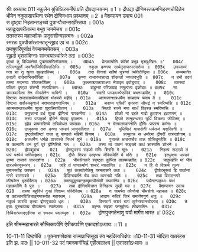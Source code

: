 श्रीः
अध्यायः 011
नकुलेन युधिष्ठिरसमीपं प्रति द्रौपद्यानयनम् ॥ 1 ॥ द्रौपद्या द्रौणिमस्तकमणिहरणचोदितेन भीमेन नकुलसारथिना रथेन द्रौणिवधाय प्रस्थानम् ॥ 2 ॥
वैशम्पायन उवाच 	001  
स दृष्ट्वा निहतान्सङ्ख्ये पुत्रान्पौत्रान्सखींस्तथा ।	001a  
महादुःखपरीतात्मा बभूव जनमेजय ॥	001c  
ततस्तस्य महाञ्शोकः प्रादुरासीन्महात्मनः ।	002a  
स्मरतः पुत्रपौत्रांस्तान्भ्रातॄन्सुहृद एव च ॥	002c  
तमश्रुपरिपूर्णाक्षं वेपमानमचेतसम् ।	003a  
सुहृदो भृशसंविग्नाः सान्त्वयाञ्चक्रिरे तदा ॥	003c  
`कृत्वा तु विधिवत्तेषां पुत्राणाममितौजसाम् ।	004a  
प्रेतकार्याणि सर्वेषां बभूव भृशदुःखितः ॥'	004c  
तस्मिन्मुहूर्ते जवनैर्वाजिभिर्हेममालिभिः ।	005a  
नकुलः कृष्णया सार्धमुपायात्परमार्तया ॥	005c  
उपप्लाव्यं गता सा तु श्रुत्वा सुमहदप्रियम् ।	006a  
तदा विनाशं सर्वेषां पुत्राणां व्यथितेन्द्रिया ॥	006c  
कम्पमानेव कदली वातेनाभिसमीरिता ।	007a  
कृष्णा राजानमासाद्य शोकार्ता न्यपतद्भुवि ॥	007c  
न बभौ वदनं तस्या रुदन्त्याः शोककर्शितम् ।	008a  
फुल्लपद्मपलाशाक्ष्या मेघावृत इवोडुराट् ॥	008c  
ततस्तां पतितां दृष्ट्वा संरम्भी सत्यविक्रमः ।	009a  
बाहुभ्यां परिजग्राह समुत्पत्य वृकोदरः ॥	009c  
सा समाश्वासिता तेन भीमसेनेन भामिनी ।	010a  
रुदती पाण्डवज्येष्ठमिदं वचनमब्रवीत् ॥	010c  
दिष्ट्या राजन्नवाप्येमामखिलां भोक्ष्यसे महीम् ।	011a  
आत्मजान्क्षत्रधर्मेण सम्प्रदाय यमाय वै ॥	011c  
दिष्ट्या सर्वास्त्रकुशलं मत्तमातङ्गगामिनम् ।	012a  
अवाप्य पृथिवीं कृत्स्नां सौभद्रं न स्मरिष्यसि ॥	012c  
आत्मजान्क्षत्रधर्मेण श्रुत्वा शूरान्निपातितान् ।	013a  
स्थितो राज्ये मया सार्धं विहरन्न स्मरिष्यसि ॥	013c  
प्रसुप्तानां वधं श्रुत्वा द्रौणिना पापकर्मणा ।	014a  
शोको मां दहते गाढो हुताशन इवाश्रयम् ॥	014c  
तस्य पापकृतो द्रौणेर्न चेदद्य दुरात्मनः ।	015a  
हियते सानुबन्धस्य युधि विक्रम्य जीवितम् ॥	015c  
इहैव प्रायमासिष्ये तन्निबोधत पाण्डवाः ।	016a  
न चेत्फलमवाप्नोति द्रौणिः पापस्य कर्मणः ॥	016c  
एवमुक्त्वा ततः कृष्णा पाण्डवं प्रत्युपाविशत् ।	017a  
युधिष्ठिरं याज्ञसेनी धर्मराजं यशस्विनी ॥	017c  
दृष्ट्वोपविष्टां राजा तु पाण्डवो महिषीं प्रियाम् ।	018a  
प्रत्युवाच स धर्मात्मा द्रौपदीं चारुदर्शनाम् ॥	018c  
क्षत्रधर्मेण धर्मज्ञे प्राप्तास्ते निधनं शुभे ।	019a  
पुत्रास्ते भ्रातरश्चैव तान्न शोचितुमर्हसि ॥	019c  
स कल्याणि वनं दुर्गं दूरं द्रौणिरितो गतः ।	020a  
तस्य त्वं पातनं सङ्ख्ये कथं ज्ञास्यसि शोभने ॥	020c  
द्रौपद्युवाच 	021  
द्रोणपुत्रस्य सहजो मणिः शिरसि मे श्रुतः ।	021a  
निहत्य सङ्ख्ये तं पापं पश्येयं मणिमाहृतम् ।	021c  
द्रौणेः शिरस उत्कृत्य जीवेयमिति मे मतिः ॥	021e  
इत्युक्त्वा पाण्डवं कृष्णा राजानं चारुदर्शना ।	022a  
भीमसेनकरे स्पृष्ट्वा कुपिता वाक्यमब्रवीत् ॥	022c  
त्रातुमर्हसि मां भीम क्षत्रधर्ममनुस्मरन् ।	023a  
जहि तं पापकर्माणं शम्बरं मघवानिव ॥	023c  
न हि ते विक्रमे तुल्यः पुमानस्तीह कश्चन ।	024a  
श्रुतं तत्सर्वलोकेषु परमव्यसने तथा ॥	024c  
द्वीपोऽभूस्त्वं हि पार्थानां नगरे वारणावते ।	025a  
हिडिम्बदर्शने चैव तथा त्वमभवो गतिः ॥	025c  
तथा विराटनगरे कीचकेन भृशार्दिताम् ।	026a  
मामप्युद्धृतवान्कृच्छ्रात्पौलोमीं मघवानिव ॥	026c  
यथैतान्यकृथाः पार्थ महाकर्माणि वै पुरा ।	027a  
तथा द्रौणिममित्रघ्न विनिहत्य सुखी भव ॥	027c  
वैशम्पायन उवाच 	028  
तस्या बहुविधं दुःखं निशम्य परिदेवितम् ।	028a  
न चामर्षत कौन्तेयो भीमसेनो महाबलः ॥	028c  
स काञ्चनविचित्राङ्गमारुरोह महारथम् ।	029a  
आदाय रुचिरं चित्रं समार्गणगुणं धनुः ॥	029c  
नकुलं सारथिं कृत्वा द्रोणपुत्रवधे धृतः ।	030a  
विस्फार्य सशरं चापं तूर्णमश्वानचोदयत् ॥	030c  
ते हयाः पुरुषव्याघ्र दीप्यमानाः स्वतेजसा ।	031a  
वहन्तः सहसा जग्मुर्हरयः शीघ्रगामिनः ॥	031c  
शिबिरात्स्वाद्गृहीत्वा स रथस्य पदमच्युतः ।	032a  
`द्रोणपुत्रगतेनाशु ययौ मार्गेण भारत ॥'	032c  

इति श्रीमन्महाभारते सौप्तिकपर्वणि ऐषीकपर्वणि एकादशोऽध्यायः ॥ 11 ॥

10-11-11 दिष्ट्येति । पुत्रनाशापेक्षया राज्यप्राप्तिसुखं तव महदित्यधिक्षेपः ॥10-11-31 चोदिता वातरंहस इति झ. पाठः || 10-011-32 पदं गमनमार्गचिह्नं गृहीत्वालक्ष्य || एकादशोऽध्यायः ॥
